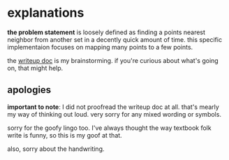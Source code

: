 # explanations

**the problem statement** is loosely defined as finding a points nearest neighbor from another set in a decently quick amount of time. this specific implementaion focuses on mapping many points to a few points.

the [writeup doc](./writeup.pdf) is my brainstorming. if you're curious about what's going on, that might help.

## apologies

**important to note**: I did not proofread the writeup doc at all. that's mearly my way of thinking out loud. very sorry for any mixed wording or symbols.

sorry for the goofy lingo too. I've always thought the way textbook folk write is funny, so this is my goof at that.

also, sorry about the handwriting.
